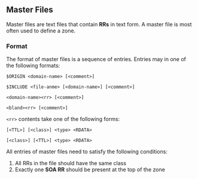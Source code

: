 ## Master Files
Master files are text files that contain __RRs__ in text form. A master file is most often used to define a zone.
### Format
The format of master files is a sequence of entries. Entries may in one of the following formats:
```
$ORIGIN <domain-name> [<comment>]

$INCLUDE <file-anme> [<domain-name>] [<comment>]

<domain-name><rr> [<comment>]

<bland><rr> [<comment>]
```
`<rr>` contents take one of the following forms:
```
[<TTL>] [<class>] <type> <RDATA>

[<class>] [<TTL>] <type> <RDATA>
```

All entries of master files need to satisfy the following conditions:
1. All RRs in the file should have the same class
2. Exactly one __SOA RR__ should be present at the top of the zone